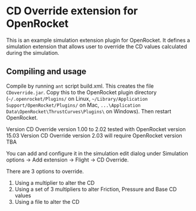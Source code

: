 CD Override extension for OpenRocket
==============================================

This is an example simulation extension plugin for OpenRocket.  It defines a simulation extension that allows user to override the CD values calculated during the simulation.


Compiling and usage
-------------------

Compile by running `ant` script build.xml.  This creates the file `CDoverride.jar`.  Copy this to the OpenRocket plugin directory (`~/.openrocket/Plugins/` on Linux, `~/Library/Application Support/OpenRocket/Plugins/` on Mac, `...\Application Data\OpenRocket\ThrustCurves\Plugins\` on Windows).  Then restart OpenRocket.

Version CD Override version 1.00 to 2.02 tested with OpenRocket version 15.03
Version CD Override version 2.03 will require OpenRocket version TBA

You can add and configure it in the simulation edit dialog under Simulation options -> Add extension -> Flight -> CD Override.

There are 3 options to override. 
1. Using a multiplier to alter the CD
2. Using a set of 3 multipliers to alter Friction, Pressure and Base CD values 
3. Using a file to alter the CD

